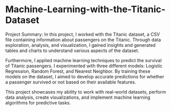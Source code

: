 # Machine-Learning-with-the-Titanic-Dataset
Project Summary:
In this project, I worked with the Titanic dataset, a CSV file containing information about passengers on the Titanic. Through data exploration, analysis, and visualization, I gained insights and generated tables and charts to understand various aspects of the dataset.

Furthermore, I applied machine learning techniques to predict the survival of Titanic passengers. I experimented with three different models: Logistic Regression, Random Forest, and Nearest Neighbor. By training these models on the dataset, I aimed to develop accurate predictions for whether a passenger survived or not based on their available features.

This project showcases my ability to work with real-world datasets, perform data analysis, create visualizations, and implement machine learning algorithms for predictive tasks.
